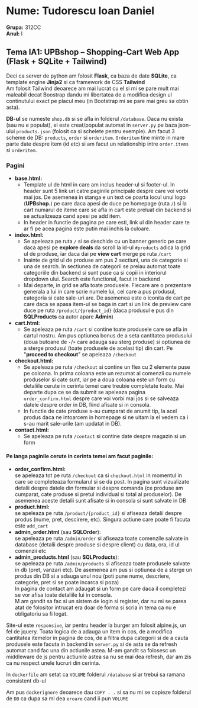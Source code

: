 # Nume: Tudorescu Ioan Daniel  
**Grupa:** 312CC  
**Anul:** I

## Tema IA1: UPBshop – Shopping-Cart Web App (Flask + SQLite + Tailwind)

Deci ca server de python am folosit **Flask**, ca baza de date **SQLite**, ca template engine **Jinja2** si ca framework de CSS **Tailwind**  
Am folosit Tailwind deoarece am mai lucrat cu el si mi se pare mult mai maleabil decat Boostrap dandu mi libertatea de a modifica design ul continutului exact pe placul meu (in Bootstrap mi se pare mai greu sa obtin asta).

**DB-ul** se numeste `shop.db` si se afla in folderul `/database`. Daca nu exista (sau nu e populat), el este creat/populat automat in `server.py` pe baza json-ului `products.json` (folosit ca si schelete pentru exemple). Am facut 3 scheme de DB: `products`, `order` si `orderitem`. `Orderitem` tine minte in mare parte date despre item (id etc) si am facut un relationship intre `order.items` si `orderitem`.

### Pagini

- **base.html:**
    - Template ul de html in care am inclus header-ul si footer-ul. In header sunt 5 link uri catre paginile principale despre care voi vorbi mai jos. De asemenea in stanga e un text ce poarta locul unui logo (**UPBshop.**) pe care daca apesi de duce pe homepage (ruta `/`) si la cart numarul de iteme care se afla in cart este preluat din backend si se actualizeaza cand apesi pe add item.  
    - In header in functie de pagina pe care esti, link ul din header care te ar fi pe acea pagina este putin mai inchis la culoare.
- **index.html:**
    - Se apeleaza pe ruta `/` si se deschide cu un banner generic pe care daca apesi pe **explore deals** da scroll la id-ul `#products` adica la grid ul de produse, iar daca dai pe **view cart** merge pe ruta `/cart`  
    - Inainte de grid ul de produse am pus 2 sectiuni, una de categorie si una de search. In sectiunea de categorii se preiau automat toate categoriile din backend si sunt puse ca si copii in interiorul dropdown ului. Search este functional, facut in backend  
    - Mai departe, in grid se afla toate produsele. Fiecare are o prezentare generala a lui in care scrie numele lui, cel care a pus produsul, categoria si cate sale-uri are. De asemenea este o iconita de cart pe care daca se apasa item-ul se baga in cart si un link de preview care duce pe ruta `/product/{product_id}` (daca produsul e pus din **SQLProducts** ca autor apare **Admin**)
- **cart.html:**
    - Se apeleaza pe ruta `/cart` si contine toate produsele care se afla in cartul nostru. Am pus optiunea bonus de a seta cantitatea produsului (doua butoane de `-`/`+` care adauga sau sterg produse) si optiunea de a sterge produsul (toate produsele de acelasi tip) din cart. Pe "**proceed to checkout**" se apeleaza `/checkout`
- **checkout.html:**
    - Se apeleaza pe ruta `/checkout` si contine un flex cu 2 elemente puse pe coloana. In prima coloana este un rezumat al comenzii cu numele produselor si cate sunt, iar pe a doua coloana este un form cu detaliile cerute in cerinta temei care treubie completate toate. Mai departe dupa ce se da submit se apeleaza pagina `order_confirm.html` despre care voi vorbi mai jos si se salveaza datele despre order in DB, fiind afisate si in consola.  
    - In functie de cate produse s-au cumparat de anumit tip, la acel produs daca ne intoarcem in homepage si ne uitam la el vedem ca i s-au marit sale-urile (am updatat in DB).
- **contact.html:**
    - Se apeleaza pe ruta `/contact` si contine date despre magazin si un form

#### Pe langa paginile cerute in cerinta temei am facut paginile:

- **order_confirm.html:**  
    se apeleaza tot pe ruta `/checkout` ca si `checkout.html` in momentul in care se completeaza formularul si se da post. In pagina sunt vizualizate detalii despre datele din formular si despre comanda (ce produse am cumparat, cate produse si pretul individual si total al produselor). De asemenea aceste detalii sunt afisate si in consola si sunt salvate in DB
- **product.html:**  
    se apeleaza pe ruta `/product/{product_id}` si afiseaza detalii despre produs (nume, pret, descirere, etc). Singura actiune care poate fi facuta este `add_cart`
- **admin_order.html** (sau **SQLOrder**):  
    se apeleaza pe ruta `/admin/order` si afiseaza toate comenzile salvate in database (detalii despre produse si despre client) cu data, ora, id ul comenzii etc
- **admin_products.html** (sau **SQLProducts**):  
    se apeleaza pe ruta `/admin/products` si afiseaza toate produsele salvate in db (pret, vanzari etc). De asemenea am pus si optiunea de a sterge un produs din DB si a adauga unul nou (poti pune nume, descriere, categorie, pret si se poate incarca si poza)  
    In pagina de contact am adaugat si un form pe care daca il completezi se vor afisa toate detaliile lui in consola.  
    M am gandit sa fac si un sistem de login si register, dar nu mi se parea atat de folositor intrucat era doar de forma si scria in tema ca nu e obligatoriu sa fi logat.

Site-ul este `responsive`, iar pentru header la burger am folosit alpine.js, un fel de jquery.
Toata logica de a adauga un item in cos, de a modifica cantitatea itemelor in pagina de cos, de a filtra dupa categorii si de a cauta produsele este facuta in backend in `server.py` si de asta se da refresh automat cand fac una din actiunile astea. M-am gandit sa folosesc un middleware de js pentru actiunile astea sa nu se mai dea refresh, dar am zis ca nu respect unele lucruri din cerinta.

In `dockerfile` am setat ca `VOLUME` folderul `/database` si ar trebui sa ramana consistent db-ul

Am pus `dockerignore` deoarece dau `COPY . .` si sa nu mi se copieze folderul de `DB` ca dupa sa mi dea `eroare` cand ii pun `VOLUME`
